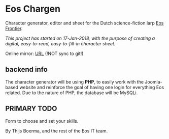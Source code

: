 # Eos Chargen

Character generator, editor and sheet for the Dutch science-fiction larp [Eos Frontier](http://www.eosfrontier.space).

_This project has started on 17-Jan-2018, with the purpose of creating a digital, easy-to-read, easy-to-fill-in character sheet._

Online mirror: [URL](http://www.gubat.nl/eoschargen) (!NOT sync to git!)

## backend info

The character generator will be using **PHP**, to easily work with the Joomla-based website and reinforce the goal of having one login for everything Eos related. Due to the nature of PHP, the database will be MySQLi.

## PRIMARY TODO

Form to choose and set your skills.

By Thijs Boerma, and the rest of the Eos IT team.
